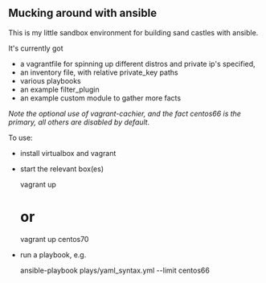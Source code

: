 ## Mucking around with ansible

This is my little sandbox environment for building sand castles with ansible.

It's currently got 
* a vagrantfile for spinning up different distros and private ip's specified, 
* an inventory file, with relative private_key paths
* various playbooks
* an example filter_plugin
* an example custom module to gather more facts

_Note the optional use of vagrant-cachier, and the fact centos66 is the primary, all others are disabled by default._ 

To use:
* install virtualbox and vagrant
* start the relevant box(es)

     vagrant up
     # or
     vagrant up centos70

* run a playbook, e.g.

     ansible-playbook plays/yaml_syntax.yml --limit centos66


